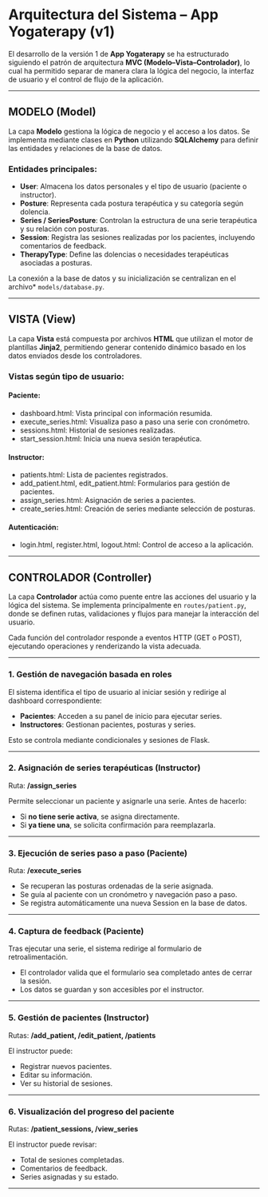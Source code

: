# Arquitectura del Sistema – App Yogaterapy (v1)

El desarrollo de la versión 1 de **App Yogaterapy** se ha estructurado siguiendo el patrón de arquitectura **MVC (Modelo–Vista–Controlador)**, lo cual ha permitido separar de manera clara la lógica del negocio, la interfaz de usuario y el control de flujo de la aplicación.

---

## MODELO (Model)

La capa **Modelo** gestiona la lógica de negocio y el acceso a los datos. Se implementa mediante clases en **Python** utilizando **SQLAlchemy** para definir las entidades y relaciones de la base de datos.

### Entidades principales:

* **User**: Almacena los datos personales y el tipo de usuario (paciente o instructor).
* **Posture**: Representa cada postura terapéutica y su categoría según dolencia.
* **Series / SeriesPosture**: Controlan la estructura de una serie terapéutica y su relación con posturas.
* **Session**: Registra las sesiones realizadas por los pacientes, incluyendo comentarios de feedback.
* **TherapyType**: Define las dolencias o necesidades terapéuticas asociadas a posturas.

La conexión a la base de datos y su inicialización se centralizan en el archivo* `models/database.py`.

---

## VISTA (View)

La capa **Vista** está compuesta por archivos **HTML** que utilizan el motor de plantillas **Jinja2**, permitiendo generar contenido dinámico basado en los datos enviados desde los controladores.

### Vistas según tipo de usuario:

#### Paciente:

* dashboard.html: Vista principal con información resumida.
* execute_series.html: Visualiza paso a paso una serie con cronómetro.
* sessions.html: Historial de sesiones realizadas.
* start_session.html: Inicia una nueva sesión terapéutica.

#### Instructor:

* patients.html: Lista de pacientes registrados.
* add_patient.html, edit_patient.html: Formularios para gestión de pacientes.
* assign_series.html: Asignación de series a pacientes.
* create_series.html: Creación de series mediante selección de posturas.

#### Autenticación:

* login.html, register.html, logout.html: Control de acceso a la aplicación.


---

## CONTROLADOR (Controller)

La capa **Controlador** actúa como puente entre las acciones del usuario y la lógica del sistema. Se implementa principalmente en `routes/patient.py`, donde se definen rutas, validaciones y flujos para manejar la interacción del usuario.

Cada función del controlador responde a eventos HTTP (GET o POST), ejecutando operaciones y renderizando la vista adecuada.

---

### 1. Gestión de navegación basada en roles

El sistema identifica el tipo de usuario al iniciar sesión y redirige al dashboard correspondiente:

* **Pacientes**: Acceden a su panel de inicio para ejecutar series.
* **Instructores**: Gestionan pacientes, posturas y series.

Esto se controla mediante condicionales y sesiones de Flask.

---

### 2. Asignación de series terapéuticas (Instructor)

Ruta: **/assign_series**

Permite seleccionar un paciente y asignarle una serie. Antes de hacerlo:

* Si **no tiene serie activa**, se asigna directamente.
* Si **ya tiene una**, se solicita confirmación para reemplazarla.


---

### 3. Ejecución de series paso a paso (Paciente)

Ruta: **/execute_series**

* Se recuperan las posturas ordenadas de la serie asignada.
* Se guía al paciente con un cronómetro y navegación paso a paso.
* Se registra automáticamente una nueva Session en la base de datos.

---

### 4. Captura de feedback (Paciente)

Tras ejecutar una serie, el sistema redirige al formulario de retroalimentación.

* El controlador valida que el formulario sea completado antes de cerrar la sesión.
* Los datos se guardan y son accesibles por el instructor.


---

### 5. Gestión de pacientes (Instructor)

Rutas: **/add_patient, /edit_patient, /patients**

El instructor puede:

* Registrar nuevos pacientes.
* Editar su información.
* Ver su historial de sesiones.



---

### 6. Visualización del progreso del paciente

Rutas: **/patient_sessions, /view_series**

El instructor puede revisar:

* Total de sesiones completadas.
* Comentarios de feedback.
* Series asignadas y su estado.


---
